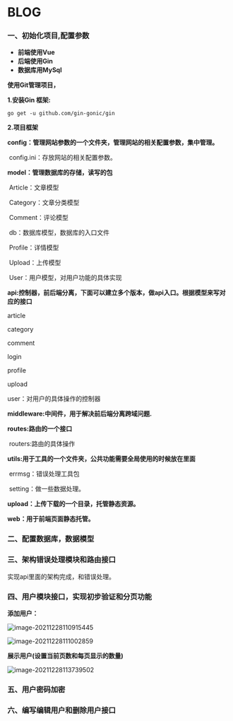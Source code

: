 #                                    BLOG

### 一、初始化项目,配置参数

* **前端使用Vue**
* **后端使用Gin**
* **数据库用MySql**

**使用Git管理项目，**

**1.安装Gin 框架:**

```
go get -u github.com/gin-gonic/gin
```

**2.项目框架**

**config：管理网站参数的一个文件夹，管理网站的相关配置参数，集中管理。**

​		config.ini：存放网站的相关配置参数。

**model：管理数据库的存储，读写的包**

​		Article：文章模型

​		Category：文章分类模型

​		Comment：评论模型

​		db：数据库模型，数据库的入口文件

​		Profile：详情模型

​		Upload：上传模型

​		User：用户模型，对用户功能的具体实现

**api:控制器，前后端分离，下面可以建立多个版本，做api入口。根据模型来写对应的接口**

article

category

comment

login

profile

upload

user：对用户的具体操作的控制器

**middleware:中间件，用于解决前后端分离跨域问题.**

**routes:路由的一个接口**

​	routers:路由的具体操作

**utils:用于工具的一个文件夹，公共功能需要全局使用的时候放在里面**

​		errmsg：错误处理工具包

​		setting：做一些数据处理。

**upload：上传下载的一个目录，托管静态资源。**

**web：用于前端页面静态托管。**

### 二、配置数据库，数据模型

### 三、架构错误处理模块和路由接口

实现api里面的架构完成，和错误处理。

### 四、用户模块接口，实现初步验证和分页功能

**添加用户：**

![image-20211228110915445](README.assets/image-20211228110915445.png)

![image-20211228111002859](README.assets/image-20211228111002859.png)

**展示用户(设置当前页数和每页显示的数量)**

![image-20211228113739502](README.assets/image-20211228113739502.png)

### 五、用户密码加密

### 六、编写编辑用户和删除用户接口
